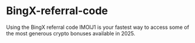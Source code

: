 # BingX-referral-code
Using the BingX referral code IMOIJ1 is your fastest way to access some of the most generous crypto bonuses available in 2025. 
